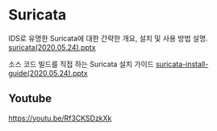 Suricata
===

IDS로 유명한 Suricata에 대한 간략한 개요, 설치 및 사용 방법 설명.
[suricata(2020.05.24).pptx](suricata(2020.05.24).pptx)

소스 코드 빌드를 직접 하는 Suricata 설치 가이드
[suricata-install-guide(2020.05.24).pptx](suricata-install-guide(2020.05.24).pptx)

## Youtube
https://youtu.be/Rf3CKSDzkXk
